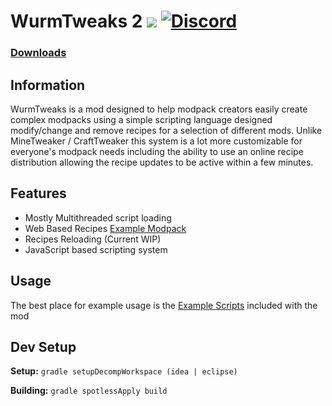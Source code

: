 # WurmTweaks 2 [![](http://cf.way2muchnoise.eu/full_wurmtweaks2_downloads.svg)](https://minecraft.curseforge.com/projects/wurmtweaks2) [![Discord](https://img.shields.io/discord/144229954186510336.svg)](https://discord.gg/Su6nFS6)

### [Downloads](https://minecraft.curseforge.com/projects/wurmtweaks2/files)

## Information

WurmTweaks is a mod designed to help modpack creators easily create complex modpacks using a simple scripting language designed modify/change and remove recipes for a selection of different mods.  Unlike MineTweaker / CraftTweaker this system is a lot more customizable for everyone's modpack needs including the ability to use an online recipe distribution allowing the recipe updates to be active within a few minutes.

## Features
- Mostly Multithreaded script loading
- Web Based Recipes [Example Modpack](https://github.com/Wurmcraft/Survival-of-the-Ages/tree/master/scripts)
- Recipes Reloading (Current WIP)
- JavaScript based scripting system

## Usage
The best place for example usage is the [Example Scripts](https://github.com/Wurmcraft/WurmTweaks2/tree/Rewrite/examples) included with the mod

## Dev Setup

**Setup:** ```gradle setupDecompWorkspace (idea | eclipse)```

**Building:** ```gradle spotlessApply build```
